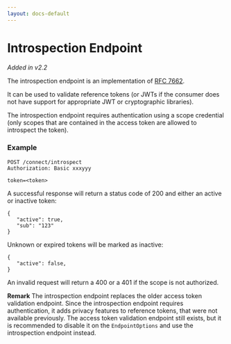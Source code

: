 ```yaml
---
layout: docs-default
---
```


# Introspection Endpoint

*Added in v2.2*

The introspection endpoint is an implementation of [RFC 7662](https://tools.ietf.org/html/rfc7662).

It can be used to validate reference tokens (or JWTs if the consumer does not have support for appropriate JWT or cryptographic libraries).

The introspection endpoint requires authentication using a scope credential
(only scopes that are contained in the access token are allowed to introspect the token).

### Example

```
POST /connect/introspect
Authorization: Basic xxxyyy

token=<token>
```

A successful response will return a status code of 200 and either an active or inactive token:

```
{
   "active": true,
   "sub": "123"
}
```

Unknown or expired tokens will be marked as inactive:

```
{
   "active": false,
}
```


An invalid request will return a 400 or a 401 if the scope is not authorized.

**Remark** The introspection endpoint replaces the older access token validation endpoint.
Since the introspection endpoint requires authentication, it adds privacy features to reference tokens, that were
not available previously.
The access token validation endpoint still exists, but it is recommended to disable it on the `EndpointOptions` and
use the introspection endpoint instead.